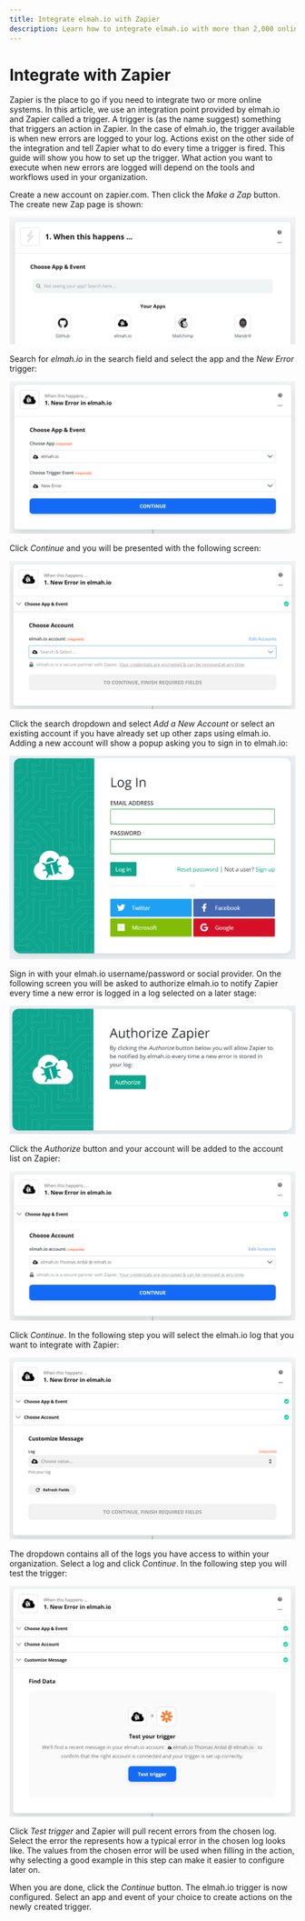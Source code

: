 ```yaml
---
title: Integrate elmah.io with Zapier
description: Learn how to integrate elmah.io with more than 2,000 online tools using our custom build integration with Zapier.
---
```


# Integrate with Zapier

Zapier is the place to go if you need to integrate two or more online systems. In this article, we use an integration point provided by elmah.io and Zapier called a trigger. A trigger is (as the name suggest) something that triggers an action in Zapier. In the case of elmah.io, the trigger available is when new errors are logged to your log. Actions exist on the other side of the integration and tell Zapier what to do every time a trigger is fired. This guide will show you how to set up the trigger. What action you want to execute when new errors are logged will depend on the tools and workflows used in your organization.

Create a new account on zapier.com. Then click the *Make a Zap* button. The create new Zap page is shown:

![Choose a trigger and action](images/choose_a_trigger_and_action2.png)

Search for *elmah.io* in the search field and select the app and the *New Error* trigger:

![App and trigger selected](images/elmah_io_and_trigger_selected.png)

Click *Continue* and you will be presented with the following screen:

![Choose elmah.io account](images/choose_elmah_io_account.png)

Click the search dropdown and select *Add a New Account* or select an existing account if you have already set up other zaps using elmah.io. Adding a new account will show a popup asking you to sign in to elmah.io:

![Sign in to elmah.io popup](images/sign_into_elmah_io_zapier_popup.png)

Sign in with your elmah.io username/password or social provider. On the following screen you will be asked to authorize elmah.io to notify Zapier every time a new error is logged in a log selected on a later stage:

![Authorize zapier and elmah.io](images/authorize_elmah_io_and_zapier.png)

Click the *Authorize* button and your account will be added to the account list on Zapier:

![elmah.io account selected on Zapier](images/elmah_io_account_selected_on_zapier.png)

Click *Continue*. In the following step you will select the elmah.io log that you want to integrate with Zapier:

![Select elmah.io log](images/select_log_on_zapier.png)

The dropdown contains all of the logs you have access to within your organization. Select a log and click *Continue*. In the following step you will test the trigger:

![Test trigger](images/test_zapier_trigger.png)

Click *Test trigger* and Zapier will pull recent errors from the chosen log. Select the error the represents how a typical error in the chosen log looks like. The values from the chosen error will be used when filling in the action, why selecting a good example in this step can make it easier to configure later on.

When you are done, click the *Continue* button. The elmah.io trigger is now configured. Select an app and event of your choice to create actions on the newly created trigger.